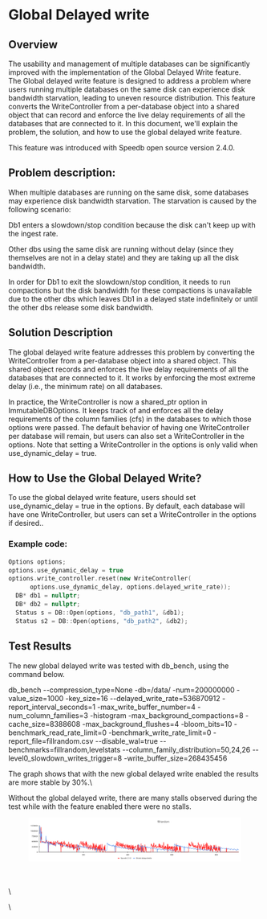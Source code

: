 # Global Delayed write

## Overview

The usability and management of multiple databases can be significantly improved with the implementation of the Global Delayed Write feature. \
The Global delayed write feature is designed to address a problem where users running multiple databases on the same disk can experience disk bandwidth starvation, leading to uneven resource distribution. This feature converts the WriteController from a per-database object into a shared object that can record and enforce the live delay requirements of all the databases that are connected to it. In this document, we'll explain the problem, the solution, and how to use the global delayed write feature.

This feature was introduced with Speedb open source version 2.4.0.&#x20;

## Problem description:

When multiple databases are running on the same disk, some databases may experience disk bandwidth starvation. The starvation is caused by the following scenario:

Db1 enters a slowdown/stop condition because the disk can't keep up with the ingest rate.&#x20;

Other dbs using the same disk are running without delay (since they themselves are not in a delay state) and they are taking up all the disk bandwidth.

In order for Db1 to exit the slowdown/stop condition, it needs to run compactions but the disk bandwidth for these compactions is unavailable due to the other dbs which leaves Db1 in a delayed state indefinitely or until the other dbs release some disk bandwidth.



## Solution Description

The global delayed write feature addresses this problem by converting the WriteController from a per-database object into a shared object. This shared object records and enforces the live delay requirements of all the databases that are connected to it. It works by enforcing the most extreme delay (i.e., the minimum rate) on all databases.

In practice, the WriteController is now a shared\_ptr option in ImmutableDBOptions. It keeps track of and enforces all the delay requirements of the column families (cfs) in the databases to which those options were passed. The default behavior of having one WriteController per database will remain, but users can also set a WriteController in the options. Note that setting a WriteController in the options is only valid when use\_dynamic\_delay = true.

## How to Use the Global Delayed Write?&#x20;

To use the global delayed write  feature, users should set use\_dynamic\_delay = true in the options. By default, each database will have one WriteController, but users can set a WriteController in the options if desired..



### Example code:

```cpp
Options options;
options.use_dynamic_delay = true
options.write_controller.reset(new WriteController(
      options.use_dynamic_delay, options.delayed_write_rate));
  DB* db1 = nullptr;
  DB* db2 = nullptr;
  Status s = DB::Open(options, "db_path1", &db1);
  Status s2 = DB::Open(options, "db_path2", &db2);
```

&#x20;

## Test Results

The new global delayed write was tested with db\_bench, using the command below.

db\_bench --compression\_type=None -db=/data/ -num=200000000 -value\_size=1000 -key\_size=16 --delayed\_write\_rate=536870912 -report\_interval\_seconds=1 -max\_write\_buffer\_number=4 -num\_column\_families=3 -histogram -max\_background\_compactions=8 -cache\_size=8388608 -max\_background\_flushes=4 -bloom\_bits=10 -benchmark\_read\_rate\_limit=0 -benchmark\_write\_rate\_limit=0 -report\_file=fillrandom.csv --disable\_wal=true --benchmarks=fillrandom,levelstats --column\_family\_distribution=50,24,26 --level0\_slowdown\_writes\_trigger=8 -write\_buffer\_size=268435456



The graph shows that with the new global delayed write enabled the results are more stable by 30%.\


Without the global delayed write, there are many stalls observed during the test while with the feature enabled there were no stalls.&#x20;

<figure><img src="../.gitbook/assets/_                                                                                                                                                     fillrandom.png" alt=""><figcaption></figcaption></figure>

\
\
\




\
